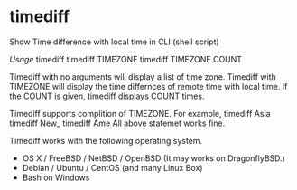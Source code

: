 # timediff
Show Time difference with local time in CLI (shell script)

*Usage*
    timediff
    timediff TIMEZONE
    timediff TIMEZONE COUNT

Timediff with no arguments will display a list of time zone.
Timediff with TIMEZONE will display the time differnces of remote time with local time.
If the COUNT is given, timediff displays COUNT times.

Timediff supports complition of TIMEZONE. For example,
    timediff Asia
    timediff New_
    timediff Ame
All above statemet works fine.

Timediff works with the following operating system.

* OS X / FreeBSD / NetBSD / OpenBSD (It may works on DragonflyBSD.)
* Debian / Ubuntu / CentOS (and many Linux Box)
* Bash on Windows
